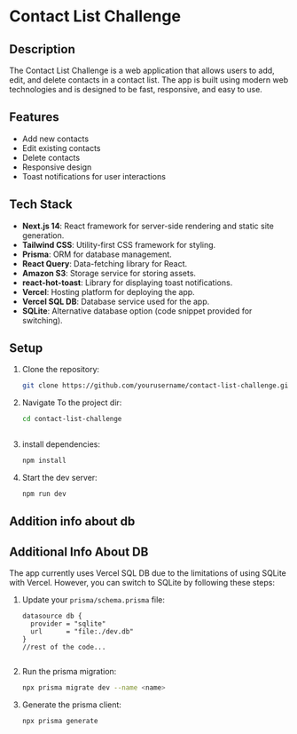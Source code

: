# Contact List Challenge

## Description
The Contact List Challenge is a web application that allows users to add, edit, and delete contacts in a contact list. The app is built using modern web technologies and is designed to be fast, responsive, and easy to use.

## Features
- Add new contacts
- Edit existing contacts
- Delete contacts
- Responsive design
- Toast notifications for user interactions

## Tech Stack
- **Next.js 14**: React framework for server-side rendering and static site generation.
- **Tailwind CSS**: Utility-first CSS framework for styling.
- **Prisma**: ORM for database management.
- **React Query**: Data-fetching library for React.
- **Amazon S3**: Storage service for storing assets.
- **react-hot-toast**: Library for displaying toast notifications.
- **Vercel**: Hosting platform for deploying the app.
- **Vercel SQL DB**: Database service used for the app.
- **SQLite**: Alternative database option (code snippet provided for switching).

## Setup
1. Clone the repository:
   ```bash
   git clone https://github.com/yourusername/contact-list-challenge.git

2. Navigate To the project dir:
   ```bash
   cd contact-list-challenge
  
3. install dependencies:
   ```bash
   npm install

4. Start the dev server:
   ```bash
   npm run dev

## Addition info about db

## Additional Info About DB

The app currently uses Vercel SQL DB due to the limitations of using SQLite with Vercel. However, you can switch to SQLite by following these steps:

1. Update your `prisma/schema.prisma` file:
   ```prisma
   datasource db {
     provider = "sqlite"
     url      = "file:./dev.db"
   }
   //rest of the code...
  
2. Run the prisma migration:
   ```bash
   npx prisma migrate dev --name <name>

3. Generate the prisma client:
   ```bash
   npx prisma generate